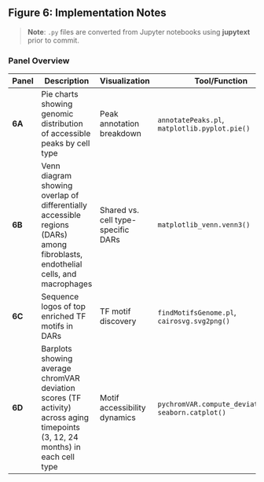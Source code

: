 ## Figure 6: Implementation Notes

> **Note**: `.py` files are converted from Jupyter notebooks using **jupytext** prior to commit. 

### **Panel Overview**
| Panel | Description | Visualization | Tool/Function |
|-------|-------------|---------------|---------------|
| **6A** | Pie charts showing genomic distribution of accessible peaks by cell type | Peak annotation breakdown | `annotatePeaks.pl`, `matplotlib.pyplot.pie()` |
| **6B** | Venn diagram showing overlap of differentially accessible regions (DARs) among fibroblasts, endothelial cells, and macrophages | Shared vs. cell type-specific DARs | `matplotlib_venn.venn3()` |
| **6C** | Sequence logos of top enriched TF motifs in DARs | TF motif discovery | `findMotifsGenome.pl`, `cairosvg.svg2png()` |
| **6D** | Barplots showing average chromVAR deviation scores (TF activity) across aging timepoints (3, 12, 24 months) in each cell type | Motif accessibility dynamics | `pychromVAR.compute_deviations()`, `seaborn.catplot()` |